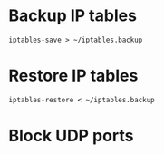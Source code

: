 # Backup IP tables

```
iptables-save > ~/iptables.backup
```

# Restore IP tables

```
iptables-restore < ~/iptables.backup
```

# Block UDP ports


